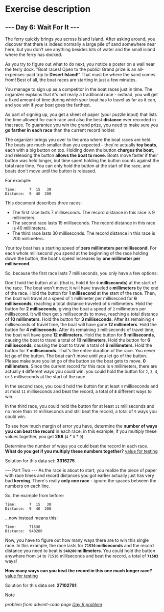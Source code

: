 # Exercise description

## --- Day 6: Wait For It ---
The ferry quickly brings you across Island Island. After asking around, you discover that there is indeed normally a large pile of sand somewhere near here, but you don't see anything besides lots of water and the small island where the ferry has docked.

As you try to figure out what to do next, you notice a poster on a wall near the ferry dock. "Boat races! Open to the public! Grand prize is an all-expenses-paid trip to **Desert Island**!" That must be where the sand comes from! Best of all, the boat races are starting in just a few minutes.

You manage to sign up as a competitor in the boat races just in time. The organizer explains that it's not really a traditional race - instead, you will get a fixed amount of time during which your boat has to travel as far as it can, and you win if your boat goes the farthest.

As part of signing up, you get a sheet of paper (your puzzle input) that lists the time allowed for each race and also the best **distance** ever recorded in that race. To guarantee you win the grand prize, you need to make sure you **go farther in each race** than the current record holder.

The organizer brings you over to the area where the boat races are held. The boats are much smaller than you expected - they're actually **toy boats**, each with a big button on top. Holding down the button **charges the boat**, and releasing the button **allows the boat to move**. Boats move faster if their button was held longer, but time spent holding the button counts against the total race time. You can only hold the button at the start of the race, and boats don't move until the button is released.

For example:

```
Time:      7  15   30
Distance:  9  40  200
```

This document describes three races:

- The first race lasts 7 milliseconds. The record distance in this race is 9 millimeters.
- The second race lasts 15 milliseconds. The record distance in this race is 40 millimeters.
- The third race lasts 30 milliseconds. The record distance in this race is 200 millimeters.

Your toy boat has a starting speed of **zero millimeters per millisecond**. For each whole millisecond you spend at the beginning of the race holding down the button, the boat's speed increases by **one millimeter per millisecond**.

So, because the first race lasts 7 milliseconds, you only have a few options:

Don't hold the button at all (that is, hold it for **`0` milliseconds**) at the start of the race. The boat won't move; it will have traveled **`0` millimeters** by the end of the race.
Hold the button for **1 millisecond** at the start of the race. Then, the boat will travel at a speed of `1` millimeter per millisecond for **6 milliseconds**, reaching a total distance traveled of `6` millimeters.
Hold the button for **2 milliseconds**, giving the boat a speed of `2` millimeters per millisecond. It will then get `5` milliseconds to move, reaching a total distance of **10 millimeters**.
Hold the button for **3 milliseconds**. After its remaining `4` milliseconds of travel time, the boat will have gone **12 millimeters**.
Hold the button for **4 milliseconds**. After its remaining `3` milliseconds of travel time, the boat will have gone **12 millimeters**.
Hold the button for **5 milliseconds**, causing the boat to travel a total of **10 millimeters**.
Hold the button for **6 milliseconds**, causing the boat to travel a total of **6 millimeters**.
Hold the button for **7 milliseconds**. That's the entire duration of the race. You never let go of the button. The boat can't move until you let go of the button. Please make sure you let go of the button so the boat gets to move. **0 millimeters**.
Since the current record for this race is `9` millimeters, there are actually **`4`** different ways you could win: you could hold the button for `2`, `3`, `4`, or `5` milliseconds at the start of the race.

In the second race, you could hold the button for at least `4` milliseconds and at most `11` milliseconds and beat the record, a total of **`8`** different ways to win.

In the third race, you could hold the button for at least `11` milliseconds and no more than `19` milliseconds and still beat the record, a total of `9` ways you could win.

To see how much margin of error you have, determine the **number of ways you can beat the record** in each race; in this example, if you multiply these values together, you get **288** (`4` * `8` * `9`).

Determine the number of ways you could beat the record in each race. **What do you get if you multiply these numbers together?** [value for testing](06-12-2023-advent-of-code.playground/Resources/problem_01.txt)

Solution for this data set: **3316275**.

--- Part Two ---
As the race is about to start, you realize the piece of paper with race times and record distances you got earlier actually just has very bad **kerning**. There's really **only one race** - ignore the spaces between the numbers on each line.

So, the example from before:

```
Time:      7  15   30
Distance:  9  40  200
```

...now instead means this:

```
Time:      71530
Distance:  940200
```

Now, you have to figure out how many ways there are to win this single race. In this example, the race lasts for **`71530` milliseconds** and the record distance you need to beat is **`940200` millimeters**. You could hold the button anywhere from `14` to `71516` milliseconds and beat the record, a total of **`71503`** ways!

**How many ways can you beat the record in this one much longer race?** [value for testing](06-12-2023-advent-of-code.playground/Resources/problem_01.txt)

Solution for this data set: **27102791**.

> [!NOTE]
> *problem from advent-code page [Day 6 problem](https://adventofcode.com/2023/day/6)*
